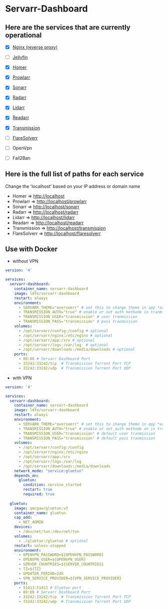 # Servarr-Dashboard

## Here are the services that are currently operational

- [X] [Nginx (reverse proxy)](https://www.nginx.com/)
- [ ] [Jellyfin](https://jellyfin.org/)
- [X] [Homer](https://github.com/bastienwirtz/homer)
- [X] [Prowlarr](https://wiki.servarr.com/en/prowlarr)
- [X] [Sonarr](https://wiki.servarr.com/en/sonarr)
- [X] [Radarr](https://wiki.servarr.com/en/radarr)
- [X] [Lidarr](https://wiki.servarr.com/en/lidarr)
- [X] [Readarr](https://wiki.servarr.com/en/readarr)
- [X] [Transmission](https://transmissionbt.com/)
- [ ] [FlareSolverr](https://github.com/FlareSolverr/FlareSolverr)
- [ ] OpenVpn
- [ ] Fail2Ban


## Here is the full list of paths for each service

Change the 'localhost' based on your IP address or domain name

- Homer => <http://localhost>
- Prowlarr => <http://localhost/prowlarr>
- Sonarr => <http://localhost/sonarr>
- Radarr => <http://localhost/radarr>
- Lidarr => <http://localhost/lidarr>
- Readarr => <http://localhost/readarr>
- Transmission => <http://localhost/transmission>
- FlareSolverr => <http://localhost/flaresolverr>


## Use with Docker
  
- without VPN

```yml
version: '4'

services:
  servarr-dashboard:
    container_name: servarr-dashboard
    image: ldfe/servarr-dashboard
    restart: always
    environment:
      - SERVARR_THEME="overseerr" # set this to change theme in app *arrs look -> https://docs.theme-park.dev/themes/sonarr/
      - TRANSMISSION_AUTH="true" # enable or not auth methode in tranmission
      - TRANSMISSION_USER="transmission" # user tranmission
      - TRANSMISSION_PASS="transmission" # pass tranmission
    volumes:
      - /opt/servarr/config:/config # optional
      - /opt/servarr/nginx:/etc/nginx # optional
      - /opt/servarr/app:/srv # optional
      - /opt/servarr/logs:/var/log  # optional
      - /opt/servarr/downloads:/media/downloads # optional
    ports:
      - 80:80 # Servarr Dashboard Port
      - 33242:33242/tcp  # Transmission Torrent Port TCP
      - 33242:33242/udp  # Transmission Torrent Port UDP 
```

- with VPN

```yml
version: '4'

services:
  servarr-dashboard:
    container_name: servarr-dashboard
    image: ldfe/servarr-dashboard
    restart: always
    environment:
      - SERVARR_THEME="overseerr" # set this to change theme in app *arrs look -> https://docs.theme-park.dev/themes/sonarr/
      - TRANSMISSION_AUTH="true" # enable or not auth methode on in tranmission
      - TRANSMISSION_USER="transmission" # default user tranmission
      - TRANSMISSION_PASS="transmission" # default pass tranmission
    volumes:
      - /opt/servarr/config:/config
      - /opt/servarr/nginx:/etc/nginx
      - /opt/servarr/app:/srv
      - /opt/servarr/logs:/var/log 
      - /opt/servarr/downloads:/media/downloads
    network_mode: "service:gluetun"
    depends_on:
      gluetun:
        condition: service_started
        restart: true
        required: true
  
  gluetun:
    image: qmcgaw/gluetun:v3
    container_name: gluetun
    cap_add:
      - NET_ADMIN
    devices:
      - /dev/net/tun:/dev/net/tun
    volumes:
      - ./gluetun:/gluetun # optional
    restart: unless-stopped
    environment:
      - OPENVPN_PASSWORD=${OPENVPN_PASSWORD}
      - OPENVPN_USER=${OPENVPN_USER}
      - SERVER_COUNTRIES=${SERVER_COUNTRIES}
      - TZ=${TZ}
      - UPDATER_PERIOD=24h
      - VPN_SERVICE_PROVIDER=${VPN_SERVICE_PROVIDER}
    ports:
      - 51413:51413 # Gluetun port
      - 80:80 # Servarr Dashboard Port
      - 33242:33242/tcp  # Transmission Torrent Port TCP
      - 33242:33242/udp  # Transmission Torrent Port UDP 
```